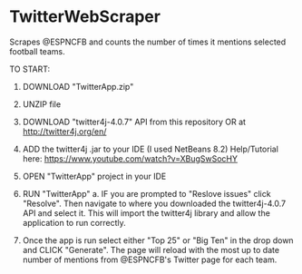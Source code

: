 # TwitterWebScraper
Scrapes @ESPNCFB and counts the number of times it mentions selected football teams.


TO START:
  
  1. DOWNLOAD "TwitterApp.zip"
  
  2. UNZIP file
  
  3. DOWNLOAD "twitter4j-4.0.7" API from this repository OR at http://twitter4j.org/en/
  
  4. ADD the twitter4j .jar to your IDE (I used NetBeans 8.2) Help/Tutorial here: https://www.youtube.com/watch?v=XBugSwSocHY
  
  5. OPEN "TwitterApp" project in your IDE
  
  6. RUN "TwitterApp"
    a. IF you are prompted to "Reslove issues" click "Resolve". Then navigate to where you downloaded the twitter4j-4.0.7 API and select          it. This will import the twitter4j library and allow the application to run correctly.
    
  7. Once the app is run select either "Top 25" or "Big Ten" in the drop down and CLICK "Generate". The page will reload with the most up       to date number of mentions from @ESPNCFB's Twitter page for each team.
